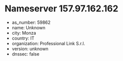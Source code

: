 # Nameserver 157.97.162.162

* as_number: 59862
* name: Unknown
* city: Monza
* country: IT
* organization: Professional Link S.r.l.
* version: unknown
* dnssec: false
